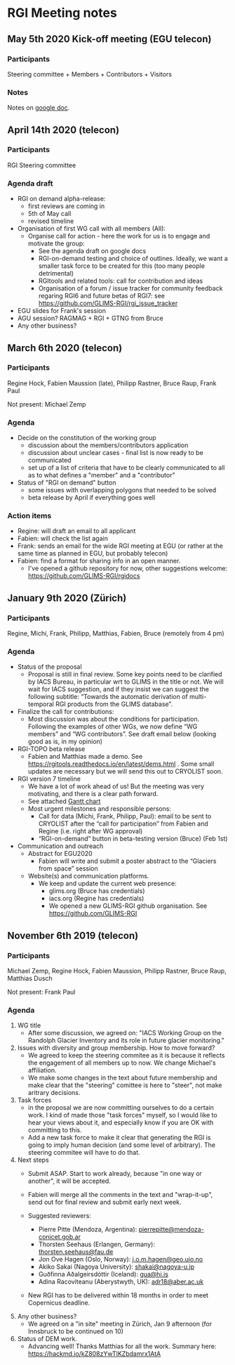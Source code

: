 # RGI Meeting notes

## May 5th 2020 Kick-off meeting (EGU telecon)

### Participants

Steering committee + Members + Contributors + Visitors

### Notes

Notes on [google doc](https://docs.google.com/document/d/1m0qg_RCbxbNDT31IA-dNX3zESSylqwPg4cqCoMeZmAk/edit?usp=sharing).

## April 14th 2020 (telecon)

### Participants

RGI Steering committee 

### Agenda draft

- RGI on demand alpha-release: 
    - first reviews are coming in
    - 5th of May call
    - revised timeline 
- Organisation of first WG call with all members (All):
    - Organise call for action - here the work for us is to engage and motivate the group:
        - See the agenda draft on google docs
        - RGI-on-demand testing and choice of outlines. Ideally, we want a smaller task force to be created for this (too many people detrimental)
        - RGItools and related tools: call for contribution and ideas
        - Organisation of a forum / issue tracker for community feedback regaring RGI6 and future betas of RGI7: see https://github.com/GLIMS-RGI/rgi_issue_tracker
- EGU slides for Frank's session
- AGU session? RAGMAG + RGI + GTNG from Bruce 
- Any other business?


## March 6th 2020 (telecon)

### Participants

Regine Hock, Fabien Maussion (late), Philipp Rastner, Bruce Raup, Frank Paul

Not present: Michael Zemp

### Agenda 

- Decide on the constitution of the working group
    - discussion about the members/contributors application
    - discussion about unclear cases - final list is now ready to be communicated
    - set up of a list of criteria that have to be clearly communicated to all as to what defines a "member" and a "contributor"
- Status of "RGI on demand" button
    - some issues with overlapping polygons that needed to be solved
    - beta release by April if everything goes well

### Action items 

- Regine: will draft an email to all applicant
- Fabien: will check the list again
- Frank: sends an email for the wide RGI meeting at EGU (or rather at the same time as planned in EGU, but probably telecon)
- Fabien: find a format for sharing info in an open manner.
    - I've opened a github repository for now, other suggestions welcome: https://github.com/GLIMS-RGI/rgidocs 

## January 9th 2020 (Zürich)


### Participants

Regine, Michi, Frank, Philipp, Matthias, Fabien, Bruce (remotely from 4 pm)

### Agenda

- Status of the proposal
    - Proposal is still in final review. Some key points need to be clarified by IACS Bureau, in particular wrt to GLIMS in the title or not. We will wait for IACS suggestion, and if they insist we can suggest the following subtitle: “Towards the automatic derivation of multi-temporal RGI products from the GLIMS database”.
- Finalize the call for contributions:
    - Most discussion was about the conditions for participation. Following the examples of other WGs, we now define “WG members” and “WG contributors”. See draft email below (looking good as is, in my opinion) 
- RGI-TOPO beta release
    - Fabien and Matthias made a demo. See https://rgitools.readthedocs.io/en/latest/dems.html . Some small updates are necessary but we will send this out to CRYOLIST soon.
- RGI version 7 timeline
    - We have a lot of work ahead of us! But the meeting was very motivating, and there is a clear path forward.
    - See attached [Gantt chart](https://docs.google.com/spreadsheets/d/1ZYFcPyYySrXSOf0mmv6zPWlntn91VUzO-OVgOA0Pb6E/edit?usp=sharing)
    - Most urgent milestones and responsible persons:
        - Call for data (Michi, Frank, Philipp, Paul): email to be sent to CRYOLIST after the “call for participation” from Fabien and Regine (i.e. right after WG approval)
        - “RGI-on-demand” button in beta-testing version (Bruce) (Feb 1st)
- Communication and outreach
    - Abstract for EGU2020
        - Fabien will write and submit a poster abstract to the “Glaciers from space” session
    - Website(s) and communication platforms.
        - We keep and update the current web presence: 
            - glims.org (Bruce has credentials) 
            - iacs.org (Regine has credentials)
            - We opened a new GLIMS-RGI github organisation. See https://github.com/GLIMS-RGI 


## November 6th 2019 (telecon)

### Participants

Michael Zemp, Regine Hock, Fabien Maussion, Philipp Rastner, Bruce Raup, Matthias Dusch

Not present: Frank Paul

### Agenda

1. WG title
    - After some discussion, we agreed on: "IACS Working Group on the Randolph Glacier Inventory and its role in future glacier monitoring."
2. Issues with diversity and group membership. How to move forward?
    - We agreed to keep the steering commitee as it is because it reflects the engagement of all members up to now. We change Michael's affiliation. 
    - We make some changes in the text about future membership and make clear that the "steering" comittee is here to "steer", not make aritrary decisions.
3. Task forces 
    - in the proposal we are now committing ourselves to do a certain work. I kind of made those "task forces" myself, so I would like to hear your views about it, and especially know if you are OK with committing to this.
    - Add a new task force to make it clear that generating the RGI is going to imply human decision (and some level of arbitrary). The steering commitee will have to do that.
4. Next steps
    - Submit ASAP. Start to work already, because "in one way or another", it will be accepted. 
    - Fabien will merge all the comments in the text and "wrap-it-up", send out for final review and submit early next week.
    - Suggested reviewers:
        - Pierre Pitte (Mendoza, Argentina): pierrepitte@mendoza-conicet.gob.ar 
        - Thorsten Seehaus (Erlangen, Germany): thorsten.seehaus@fau.de
        - Jon Ove Hagen (Oslo, Norway): j.o.m.hagen@geo.uio.no
        - Akiko Sakai (Nagoya University): shakai@nagoya-u.jp
        - Guðfinna Aðalgeirsdóttir (Iceland): gua@hi.is
        - Adina Racoviteanu (Aberystwyth, UK): adr18@aber.ac.uk

    - New RGI has to be delivered within 18 months in order to meet Copernicus deadline.
5. Any other business?
    - We agreed on a "in site" meeting in Zürich, Jan 9 afternoon (for Innsbruck to be continued on 10)
6. Status of DEM work. 
    - Advancing well! Thanks Matthias for all the work. Summary here: https://hackmd.io/kZ808zYwTlKZbdamrx1AtA
